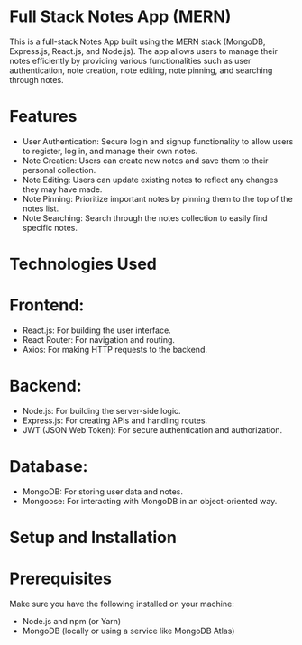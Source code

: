 # Full Stack Notes App (MERN)

This is a full-stack Notes App built using the MERN stack (MongoDB, Express.js, React.js, and Node.js). The app allows users to manage their notes efficiently by providing various functionalities such as user authentication, note creation, note editing, note pinning, and searching through notes.

# Features

+ User Authentication: Secure login and signup functionality to allow users to register, log in, and manage their own notes.
+ Note Creation: Users can create new notes and save them to their personal collection.
+ Note Editing: Users can update existing notes to reflect any changes they may have made.
+ Note Pinning: Prioritize important notes by pinning them to the top of the notes list.
+ Note Searching: Search through the notes collection to easily find specific notes.

# Technologies Used
# Frontend:
+ React.js: For building the user interface.
+ React Router: For navigation and routing.
+ Axios: For making HTTP requests to the backend.

# Backend:
+ Node.js: For building the server-side logic.
+ Express.js: For creating APIs and handling routes.
+ JWT (JSON Web Token): For secure authentication and authorization.

# Database:
+ MongoDB: For storing user data and notes.
+ Mongoose: For interacting with MongoDB in an object-oriented way.


# Setup and Installation

# Prerequisites
Make sure you have the following installed on your machine:
+ Node.js and npm (or Yarn)
+ MongoDB (locally or using a service like MongoDB Atlas)

